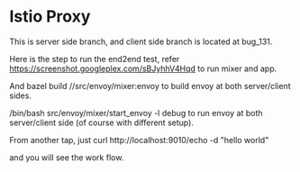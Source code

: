 # Istio Proxy

This is server side branch, and client side branch is located at bug_131. 

Here is the step to run the end2end test, refer
https://screenshot.googleplex.com/sBJyhhV4Hqd to run mixer and app.

And bazel build //src/envoy/mixer:envoy to build envoy at both server/client
sides.

/bin/bash src/envoy/mixer/start_envoy -l debug to run envoy at both
server/client side (of course with different setup). 

From another tap, just 
curl http://localhost:9010/echo -d "hello world"

and you will see the work flow.


